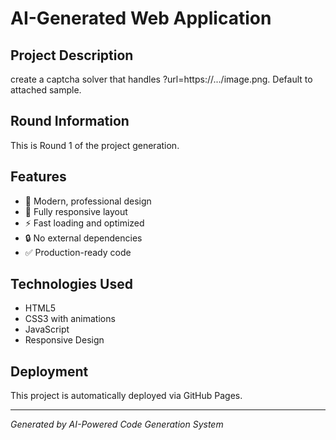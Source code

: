 # AI-Generated Web Application

## Project Description
create a captcha solver that handles ?url=https://.../image.png. Default to attached sample.

## Round Information
This is Round 1 of the project generation.

## Features
- 🎨 Modern, professional design
- 📱 Fully responsive layout
- ⚡ Fast loading and optimized
- 🔒 No external dependencies
- ✅ Production-ready code

## Technologies Used
- HTML5
- CSS3 with animations
- JavaScript
- Responsive Design

## Deployment
This project is automatically deployed via GitHub Pages.

---
*Generated by AI-Powered Code Generation System*
